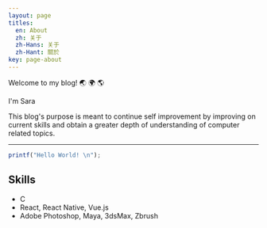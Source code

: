 ```yaml
---
layout: page
titles:
  en: About
  zh: 关于
  zh-Hans: 关于
  zh-Hant: 關於
key: page-about
---
```


Welcome to my blog! :earth_asia: :earth_africa: :earth_americas:

I'm Sara

This blog's purpose is meant to continue self improvement by improving on current skills and obtain a greater depth of understanding of computer related topics. 

---

```javascript
printf("Hello World! \n");
```

## Skills

- C
- React, React Native, Vue.js
- Adobe Photoshop, Maya, 3dsMax, Zbrush